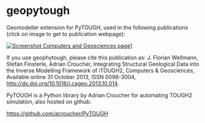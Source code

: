 geopytough
==========

Geomodeller extension for PyTOUGH, used in the following publications (click on image to get to publication webpage):

<a href="http://www.sciencedirect.com/science/article/pii/S0098300413002781">![Screenshot Computers and Geosciences page](CAGEO/doc/images/CAGEO_2013.png?raw=true)]</a>

If you use geophytough, please cite this publication as:
J. Florian Wellmann, Stefan Finsterle, Adrian Croucher, Integrating Structural Geological Data into the Inverse Modelling Framework of iTOUGH2, Computers & Geosciences, Available online 31 October 2013, ISSN 0098-3004, http://dx.doi.org/10.1016/j.cageo.2013.10.014.

PyTOUGH is a Python library by Adrian Croucher for automating TOUGH2 simulation, also hosted on github:

https://github.com/acroucher/PyTOUGH



